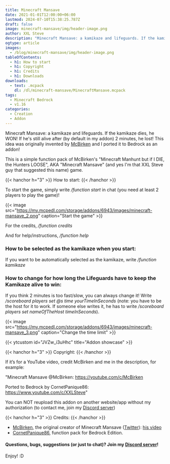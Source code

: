 ```yaml
---
title: Minecraft Mansave
date: 2021-01-01T12:00:00+06:00
lastmod: 2024-07-10T15:38:25.787Z
draft: false
image: minecraft-mansave/img/header-image.png
author: XXL Steve
description: "Minecraft Mansave: a kamikaze and lifeguards. If the kamikaze dies, he WON! If he's still alive after (by default in my addon) 2 minutes, he lost! This idea was originally invented by McBirken and I ported it to Bedrock as an addon!"
ogtype: article
images:
  - /blog/minecraft-mansave/img/header-image.png
tableOfContents:
  - h1: How to start
  - h1: Copyright
  - h1: Credits
  - h1: Downloads
downloads:
  - text: .mcpack
    dl: /dl/minecraft-mansave/MinecraftMansave.mcpack
tags:
  - Minecraft Bedrock
  - v1.16
categories:
  - Creation
  - Addon
---
```


Minecraft Mansave: a kamikaze and lifeguards. If the kamikaze dies, he WON! If he's still alive after (by default in my addon) 2 minutes, he lost! This idea was originally invented by [McBirken](https://youtube.com/c/McBirken) and I ported it to Bedrock as an addon!

This is a simple function pack of McBirken's "Minecraft Manhunt but if I DIE, the Hunters LOOSE", AKA "Minecraft Mansave" (and yes I'm that XXL Steve guy that suggested this name) game.

{{< hanchor h="3" >}}
How to start:
{{< /hanchor >}}

To start the game, simply write */function start* in chat (you need at least 2 players to play the game)!

{{< image src="https://my.mcpedl.com/storage/addons/6943/images/minecraft-mansave_2.png" caption="Start the game"  >}}

For the credits, */function credits*

And for help/instructions, */function help*

### How to be selected as the kamikaze when you start:

If you want to be automatically selected as the kamikaze, write */function kamikaze*

### How to change for how long the Lifeguards have to keep the Kamikaze alive to win:

If you think 2 minutes is too fast/slow, you can always change it! Write */scoreboard players set @s time yourTimeInSeconds* (note: you have to be the host for it to work. If someone else writes it, he has to write */scoreboard players set nameOfTheHost timeInSeconds*).

{{< image src="https://my.mcpedl.com/storage/addons/6943/images/minecraft-mansave_3.png" caption="Change the time limit"  >}}

{{< ytcustom id="JVZw_i3uHhc" title="Addon showcase" >}}

{{< hanchor h="3" >}}
Copyright:
{{< /hanchor >}}

If it’s for a YouTube video, credit McBirken and me in the description, for example:

"Minecraft Mansave @McBirken: https://youtube.com/c/McBirken

Ported to Bedrock by CornetPanique86: https://www.youtube.com/c/XXLSteve"

You can NOT reupload this addon on another website/app without my authorization (to contact me, join my [Discord server](https://discord.gg/dJJyryc))

{{< hanchor h="3" >}}
Credits:
{{< /hanchor >}}

- [McBirken](https://youtube.com/c/McBirken), the original creator of Minecraft Mansave ([Twitter](https://twitter.com/mcbirken)): [his video](https://youtube.com/embed//JrXR_m7ElTU)
- [CornetPanique86](https://youtube.com/@XXLSteve), function pack for Bedrock Edition.


#### Questions, bugs, suggestions (or just to chat)? Join my [Discord server](https://discord.gg/dJJyryc)!

Enjoy! :D